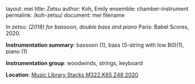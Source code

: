 layout: mei
title: Zetsu
author: Koh, Emily
ensemble: chamber-instrument 
permalink: /koh-zetsu/
document: mei filename

In *zetsu: (2018) for bassoon, double bass and piano* Paris: Babel Scores, 2020.   

**Instrumentation summary**: bassoon (1), bass (5-string with low B0)(1), piano (1)

**Instrumentation group**: woodwinds, strings, keyboard

**Location**: <a href="https://tufts.primo.exlibrisgroup.com/permalink/01TUN_INST/1kc9gia/alma991018616968803851" target="_blank">Music Library Stacks M322.K65 Z48 2020</a>